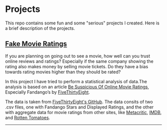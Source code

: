 # Projects

This repo contains some fun and some "serious" projects I created. Here is a brief description of the projects.

## [Fake Movie Ratings](https://github.com/hahahardik/Projects/tree/main/Fake-Movie-Ratings)

If you are planning on going out to see a movie, how well can you trust online reviews and ratings? Especially if the same company showing the rating also makes money by selling movie tickets. Do they have a bias towards rating movies higher than they should be rated?

In this project I have tried to perform a statistical analysis of data.The analysis is based on an article [Be Suspicious Of Online Movie Ratings](http://fivethirtyeight.com/features/fandango-movies-ratings/), Especially Fandango’s by [FiveThirtyEight](https://fivethirtyeight.com/).

The data is taken from [FiveThirtyEight's GitHub](https://github.com/fivethirtyeight/data). The data consits of two .csv files, one with Fandango Stars and Displayed Ratings, and the other with aggregate data for movie ratings from other sites, like [Metacritic](https://www.metacritic.com/), [IMDB](https://www.imbd.com/), and [Rotten Tomatoes](https://www.rottentomatoes.com/).

----
